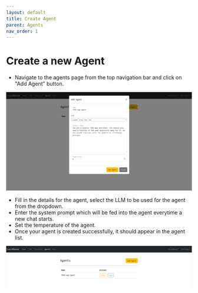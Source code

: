 ```yaml
---
layout: default
title: Create Agent
parent: Agents
nav_order: 1
---
```


# Create a new Agent

- Navigate to the agents page from the top navigation bar and click on "Add Agent" button.

![Add Agent](/assets/images/create-agent.png)

- Fill in the details for the agent, select the LLM to be used for the agent from the dropdown.
- Enter the system prompt which will be fed into the agent everytime a new chat starts.
- Set the temperature of the agent.
- Once your agent is created successfully, it should appear in the agent list.

![List Agents](/assets/images/list-agents.png)


